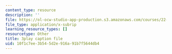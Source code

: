 ```yaml
---
content_type: resource
description: ''
file: https://ol-ocw-studio-app-production.s3.amazonaws.com/courses/22-01-introduction-to-nuclear-engineering-and-ionizing-radiation-fall-2016/10f1c7ee3b545d2e916a91b7f5644db4_rsDEuRpOHqs.vtt
file_type: application/x-subrip
learning_resource_types: []
resourcetype: Other
title: 3play caption file
uid: 10f1c7ee-3b54-5d2e-916a-91b7f5644db4
---
```

